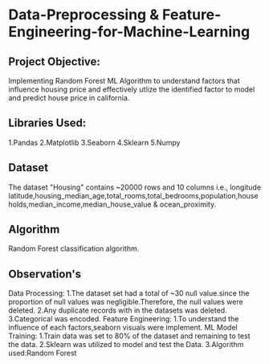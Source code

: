 # Data-Preprocessing & Feature-Engineering-for-Machine-Learning
## Project Objective:
Implementing Random Forest ML Algorithm to understand factors that influence housing price and effectively utlize the identified factor to model and predict house price in california. 
## Libraries Used:
1.Pandas
2.Matplotlib
3.Seaborn
4.Sklearn
5.Numpy
## Dataset
The dataset "Housing" contains ~20000 rows and 10 columns i.e., longitude	latitude,housing_median_age,total_rooms,total_bedrooms,population,households,median_income,median_house_value &	ocean_proximity.

## Algorithm
Random Forest classification algorithm.

## Observation's
Data Processing:
  1.The dataset set had a total of ~30 null value.since the proportion of null values was negligible.Therefore, the null values were deleted.
  2.Any duplicate records with in the datasets was deleted.
  3.Categorical was encoded.
Feature Engineering:
  1.To understand the influence of each factors,seaborn visuals were implement.
ML Model Training:
  1.Train data was set to 80% of the dataset and remaining to test the data.
  2.Sklearn was utilized to model and test the Data.
  3.Algorithm used:Random Forest


